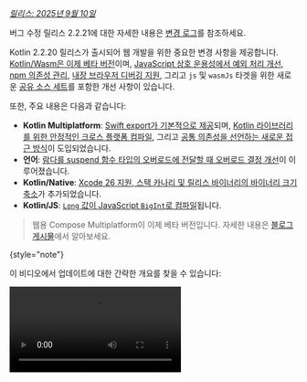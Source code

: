 [//]: # (title: Kotlin 2.2.20의 새로운 기능)

_[릴리스: 2025년 9월 10일](releases.md#release-details)_

<tldr><p>버그 수정 릴리스 2.2.21에 대한 자세한 내용은 <a href="https://github.com/JetBrains/kotlin/releases/tag/v2.2.21">변경 로그</a>를 참조하세요.</p></tldr>

Kotlin 2.2.20 릴리스가 출시되어 웹 개발을 위한 중요한 변경 사항을 제공합니다. [Kotlin/Wasm은 이제 베타 버전](#kotlin-wasm)이며, [JavaScript 상호 운용성에서 예외 처리 개선](#improved-exception-handling-in-kotlin-wasm-and-javascript-interop), [npm 의존성 관리](#separated-npm-dependencies), [내장 브라우저 디버깅 지원](#support-for-debugging-in-browsers-without-configuration), 그리고 `js` 및 `wasmJs` 타겟을 위한 새로운 [공유 소스 세트](#shared-source-set-for-js-and-wasmjs-targets)를 포함한 개선 사항이 있습니다.

또한, 주요 내용은 다음과 같습니다:

*   **Kotlin Multiplatform**: [Swift export가 기본적으로 제공](#swift-export-available-by-default)되며, [Kotlin 라이브러리를 위한 안정적인 크로스 플랫폼 컴파일](#stable-cross-platform-compilation-for-kotlin-libraries), 그리고 [공통 의존성을 선언하는 새로운 접근 방식](#new-approach-for-declaring-common-dependencies)이 도입되었습니다.
*   **언어**: [람다를 suspend 함수 타입의 오버로드에 전달할 때 오버로드 결정 개선](#improved-overload-resolution-for-lambdas-with-suspend-function-types)이 이루어졌습니다.
*   **Kotlin/Native**: [Xcode 26 지원, 스택 카나리 및 릴리스 바이너리의 바이너리 크기 축소](#kotlin-native)가 추가되었습니다.
*   **Kotlin/JS**: [`Long` 값이 JavaScript `BigInt`로 컴파일](#usage-of-the-bigint-type-to-represent-kotlin-s-long-type)됩니다.

> 웹용 Compose Multiplatform이 이제 베타 버전입니다. 자세한 내용은 [블로그 게시물](https://blog.jetbrains.com/kotlin/2025/09/compose-multiplatform-1-9-0-compose-for-web-beta/)에서 알아보세요.
>
{style="note"}

이 비디오에서 업데이트에 대한 간략한 개요를 찾을 수 있습니다:

<video src="https://www.youtube.com/v/QWpp5-LlTqA" title="What's new in Kotlin 2.2.21"/>

## IDE 지원

Kotlin 2.2.20을 지원하는 Kotlin 플러그인은 최신 버전의 IntelliJ IDEA 및 Android Studio에 번들로 포함되어 있습니다. 업데이트하려면 빌드 스크립트에서 Kotlin 버전을 2.2.20으로 변경하기만 하면 됩니다.

자세한 내용은 [새 릴리스로 업데이트](releases.md#update-to-a-new-kotlin-version)를 참조하세요.

## 언어

Kotlin 2.2.20에서는 Kotlin 2.3.0에 예정된 다음 언어 기능을 시험해 볼 수 있습니다. [`suspend` 함수 타입을 사용하는 오버로드에 람다를 전달할 때 오버로드 결정 개선](#improved-overload-resolution-for-lambdas-with-suspend-function-types)과 [명시적 반환 타입이 있는 표현식 본문에서 `return` 문 지원](#support-for-return-statements-in-expression-bodies-with-explicit-return-types)이 포함됩니다. 또한 이번 릴리스에는 [`when` 표현식에 대한 완전성 검사 개선](#data-flow-based-exhaustiveness-checks-for-when-expressions), [재실체화된(reified) `Throwable` 캐치](#support-for-reified-types-in-catch-clauses), 그리고 [Kotlin 계약(contracts) 개선](#improved-kotlin-contracts)도 포함되어 있습니다.

### `suspend` 함수 타입을 사용하는 람다에 대한 오버로드 결정 개선

이전에는 일반 함수 타입과 `suspend` 함수 타입 모두를 사용하여 함수를 오버로드하면 람다를 전달할 때 모호성(ambiguity) 오류가 발생했습니다. 명시적 타입 캐스트를 사용하여 이 오류를 해결할 수 있었지만, 컴파일러는 `No cast needed` 경고를 잘못 보고했습니다:

```kotlin
// Defines two overloads
fun transform(block: () -> Int) {}
fun transform(block: suspend () -> Int) {}

fun test() {
    // Fails with overload resolution ambiguity
    transform({ 42 })

    // Uses an explicit cast, but the compiler incorrectly reports 
    // a "No cast needed" warning
    transform({ 42 } as () -> Int)
}
```

이 변경으로, 일반 함수 타입과 `suspend` 함수 타입 오버로드 모두를 정의할 때, 캐스트 없는 람다는 일반 오버로드로 결정됩니다. `suspend` 키워드를 사용하여 suspend 오버로드로 명시적으로 결정하세요:

```kotlin
// Resolves to transform(() -> Int)
transform({ 42 })

// Resolves to transform(suspend () -> Int)
transform(suspend { 42 })
```

이 동작은 Kotlin 2.3.0에서 기본적으로 활성화됩니다. 지금 테스트하려면 다음 컴파일러 옵션을 사용하여 언어 버전을 `2.3`으로 설정하세요:

```kotlin
-language-version 2.3
```

또는 `build.gradle(.kts)` 파일에서 구성하세요:

```kotlin
kotlin {
    compilerOptions {
        languageVersion.set(org.jetbrains.kotlin.gradle.dsl.KotlinVersion.KOTLIN_2_3)
    }
}
```

이슈 트래커인 [YouTrack](https://youtrack.jetbrains.com/issue/KT-23610)에 피드백을 주시면 감사하겠습니다.

### 명시적 반환 타입이 있는 표현식 본문에서 `return` 문 지원

이전에는 표현식 본문에서 `return`을 사용하면 함수의 반환 타입이 `Nothing`으로 추론될 수 있었기 때문에 컴파일러 오류가 발생했습니다.

```kotlin
fun example() = return 42
// Error: Returns are prohibited for functions with an expression body
```

이 변경으로, 반환 타입이 명시적으로 작성된 경우 표현식 본문에서 `return`을 사용할 수 있게 되었습니다:

```kotlin
// Specifies the return type explicitly
fun getDisplayNameOrDefault(userId: String?): String = getDisplayName(userId ?: return "default")

// Fails because it doesn't specify the return type explicitly
fun getDisplayNameOrDefault(userId: String?) = getDisplayName(userId ?: return "default")
```

마찬가지로, 표현식 본문이 있는 함수에서 람다 및 중첩 표현식 내의 `return` 문은 의도치 않게 컴파일되곤 했습니다. Kotlin은 이제 반환 타입이 명시적으로 지정된 경우 이러한 사례를 지원합니다. 명시적 반환 타입이 없는 사례는 Kotlin 2.3.0에서 사용 중단됩니다:

```kotlin
// Return type isn't explicitly specified, and the return statement is inside a lambda
// which will be deprecated
fun returnInsideLambda() = run { return 42 }

// Return type isn't explicitly specified, and the return statement is inside the initializer
// of a local variable, which will be deprecated
fun returnInsideIf() = when {
    else -> {
        val result = if (someCondition()) return "" else "value"
        result
    }
}
```

이 동작은 Kotlin 2.3.0에서 기본적으로 활성화됩니다. 지금 테스트하려면 다음 컴파일러 옵션을 사용하여 언어 버전을 `2.3`으로 설정하세요:

```kotlin
-language-version 2.3
```

또는 `build.gradle(.kts)` 파일에서 구성하세요:

```kotlin
kotlin {
    compilerOptions {
        languageVersion.set(org.jetbrains.kotlin.gradle.dsl.KotlinVersion.KOTLIN_2_3)
    }
}
```

이슈 트래커인 [YouTrack](https://youtrack.jetbrains.com/issue/KT-76926)에 피드백을 주시면 감사하겠습니다.

### `when` 표현식을 위한 데이터 흐름 기반 완전성 검사
<primary-label ref="experimental-opt-in"/>

> IntelliJ IDEA의 [2025.3 EAP 빌드](https://www.jetbrains.com/idea/nextversion/)에서만 현재 이 기능에 대한 코드 분석, 코드 완성 및 하이라이팅 지원이 제공됩니다.
>
{style = "note"}

Kotlin 2.2.20은 `when` 표현식을 위한 **데이터 흐름 기반** 완전성 검사를 도입합니다.
이전에는 컴파일러의 검사가 `when` 표현식 자체에 국한되어,
종종 중복된 `else` 브랜치를 추가해야 했습니다.
이번 업데이트를 통해 컴파일러는 이제 이전 조건 검사와 조기 반환을 추적하여,
중복된 `else` 브랜치를 제거할 수 있게 되었습니다.

예를 들어, 컴파일러는 이제 `if` 조건이 충족될 때 함수가 반환된다는 것을 인식하므로,
`when` 표현식은 나머지 경우만 처리하면 됩니다:

```kotlin
enum class UserRole { ADMIN, MEMBER, GUEST }

fun getPermissionLevel(role: UserRole): Int {
    // Covers the Admin case outside of the when expression
    if (role == UserRole.ADMIN) return 99

    return when (role) {
        UserRole.MEMBER -> 10
        UserRole.GUEST -> 1
        // You no longer have to include this else branch 
        // else -> throw IllegalStateException()
    }
}
```

이 기능은 [실험적](components-stability.md#stability-levels-explained)입니다.
이를 활성화하려면 `build.gradle(.kts)` 파일에 다음 컴파일러 옵션을 추가하세요:

```kotlin
kotlin {
    compilerOptions {
        freeCompilerArgs.add("-Xdata-flow-based-exhaustiveness")
    }
}
```

### `catch` 절에서 재실체화된(reified) 타입 지원
<primary-label ref="experimental-opt-in"/>

> IntelliJ IDEA의 [2025.3 EAP 빌드](https://www.jetbrains.com/idea/nextversion/)에서만 현재 이 기능에 대한 코드 분석, 코드 완성 및 하이라이팅 지원이 제공됩니다.
>
{style = "note"}

Kotlin 2.2.20에서는 컴파일러가 `inline` 함수의 `catch` 절에서 [재실체화된 제네릭 타입 매개변수](inline-functions.md#reified-type-parameters)를 사용하는 것을 허용합니다.

다음은 예시입니다:

```kotlin
inline fun <reified ExceptionType : Throwable> handleException(block: () -> Unit) {
    try {
        block()
        // This is now allowed after the change
    } catch (e: ExceptionType) {
        println("Caught specific exception: ${e::class.simpleName}")
    }
}

fun main() {
    // Tries to perform an action that might throw an IOException
    handleException<java.io.IOException> {
        throw java.io.IOException("File not found")
    }
    // Caught specific exception: IOException
}
```

이전에는 `inline` 함수에서 재실체화된 `Throwable` 타입을 캐치하려고 시도하면 오류가 발생했습니다.

이 동작은 Kotlin 2.4.0에서 기본적으로 활성화됩니다.
지금 사용하려면 `build.gradle(.kts)` 파일에 다음 컴파일러 옵션을 추가하세요:

```kotlin
kotlin {
    compilerOptions {
        freeCompilerArgs.add("-Xallow-reified-type-in-catch")
    }
}
```

Kotlin 팀은 외부 기여자 [Iven Krall](https://github.com/kralliv)의 기여에 감사드립니다.

### Kotlin 계약(contracts) 개선
<primary-label ref="experimental-opt-in"/>

> IntelliJ IDEA의 [2025.3 EAP 빌드](https://www.jetbrains.com/idea/nextversion/)에서만 현재 이 기능에 대한 코드 분석, 코드 완성 및 하이라이팅 지원이 제공됩니다.
>
{style = "note"}

Kotlin 2.2.20은 [Kotlin 계약(contracts)](https://kotlinlang.org/api/core/kotlin-stdlib/kotlin.contracts/contract.html)에 몇 가지 개선 사항을 도입합니다:

*   [계약 타입 어설션에서 제네릭 지원](#support-for-generics-in-contract-type-assertions).
*   [프로퍼티 접근자 및 특정 연산자 함수 내부에서 계약 지원](#support-for-contracts-inside-property-accessors-and-specific-operator-functions).
*   조건이 충족될 때 null이 아닌 반환 값을 보장하는 방법으로 [계약에서 `returnsNotNull()` 함수 지원](#support-for-the-returnsnotnull-function-in-contracts).
*   [새로운 `holdsIn` 키워드](#new-holdsin-keyword), 람다 내부로 전달될 때 조건이 참이라고 가정할 수 있습니다.

이러한 개선 사항은 [실험적](components-stability.md#stability-levels-explained)입니다. 이를 활성화하려면 여전히 계약을 선언할 때 `@OptIn(ExperimentalContracts::class)` 주석을 사용해야 합니다. `holdsIn` 키워드와 `returnsNotNull()` 함수에도 `@OptIn(ExperimentalExtendedContracts::class)` 주석이 필요합니다.

이러한 개선 사항을 사용하려면 아래 각 섹션에 설명된 컴파일러 옵션도 추가해야 합니다.

[이슈 트래커](https://kotl.in/issue)에 피드백을 주시면 감사하겠습니다.

#### 계약 타입 어설션에서 제네릭 지원

이제 제네릭 타입에 대한 타입 어설션을 수행하는 계약을 작성할 수 있습니다:

```kotlin
import kotlin.contracts.*

sealed class Failure {
    class HttpError(val code: Int) : Failure()
    // Insert other failure types here
}

sealed class Result<out T, out F : Failure> {
    class Success<T>(val data: T) : Result<T, Nothing>()
    class Failed<F : Failure>(val failure: F) : Result<Nothing, F>()
}

@OptIn(ExperimentalContracts::class)
// Uses a contract to assert a generic type
fun <T, F : Failure> Result<T, F>.isHttpError(): Boolean {
    contract {
        returns(true) implies (this@isHttpError is Result.Failed<Failure.HttpError>)
    }
    return this is Result.Failed && this.failure is Failure.HttpError
}
```

이 예에서, 계약은 `Result` 객체에 대한 타입 어설션을 수행하여 컴파일러가 이를 어설션된 제네릭 타입으로 안전하게 [스마트 캐스트](typecasts.md#smart-casts)할 수 있도록 합니다.

이 기능은 [실험적](components-stability.md#stability-levels-explained)입니다. 옵트인하려면 `build.gradle(.kts)` 파일에 다음 컴파일러
옵션을 추가하세요:

```kotlin
kotlin {
    compilerOptions {
        freeCompilerArgs.add("-Xallow-contracts-on-more-functions")
    }
}
```

#### 프로퍼티 접근자 및 특정 연산자 함수 내부에서 계약 지원

이제 프로퍼티 접근자 및 특정 연산자 함수 내부에서 계약을 정의할 수 있습니다.
이를 통해 더 많은 종류의 선언에서 계약을 사용할 수 있어 유연성이 향상됩니다.

예를 들어, getter 내에서 계약을 사용하여 리시버 객체에 대한 스마트 캐스팅을 활성화할 수 있습니다:

```kotlin
import kotlin.contracts.*

val Any.isHelloString: Boolean
    get() {
        @OptIn(ExperimentalContracts::class)
        // Enables smart casting the receiver to String when the getter returns true
        contract { returns(true) implies (this@isHelloString is String) }
        return "hello" == this
    }

fun printIfHelloString(x: Any) {
    if (x.isHelloString) {
        // Prints the length after the smart cast of the receiver to String
        println(x.length)
        // 5
    }
}
```

또한, 다음 연산자 함수에서 계약을 사용할 수 있습니다:

*   `invoke`
*   `contains`
*   `rangeTo`, `rangeUntil`
*   `componentN`
*   `iterator`
*   `unaryPlus`, `unaryMinus`, `not`
*   `inc`, `dec`

다음은 연산자 함수에서 계약을 사용하여 람다 내부에서 변수의 초기화를 보장하는 예시입니다:

```kotlin
import kotlin.contracts.*

class Runner {
    @OptIn(ExperimentalContracts::class)
    // Enables initialization of variables assigned inside the lambda
    operator fun invoke(block: () -> Unit) {
        contract {
            callsInPlace(block, InvocationKind.EXACTLY_ONCE)
        }
        block()
    }
}

fun testOperator(runner: Runner) {
    val number: Int
    runner {
        number = 1
    }
    // Prints the value after definite initialization guaranteed by the contract
    println(number)
    // 1
}
```

이 기능은 [실험적](components-stability.md#stability-levels-explained)입니다. 옵트인하려면 `build.gradle(.kts)` 파일에 다음 컴파일러
옵션을 추가하세요:

```kotlin
kotlin {
    compilerOptions {
        freeCompilerArgs.add("-Xallow-contracts-on-more-functions")
    }
}
```

#### 계약에서 `returnsNotNull()` 함수 지원

Kotlin 2.2.20은 계약을 위한 [`returnsNotNull()`](https://kotlinlang.org/api/core/kotlin-stdlib/kotlin.contracts/-contract-builder/returns-not-null.html) 함수를 도입합니다.
이 함수를 사용하여 특정 조건이 충족될 때 함수가 null이 아닌 값을 반환하도록 보장할 수 있습니다.
이는 별도의 nullable 및 non-nullable 함수 오버로드를 단일하고 간결한 함수로 대체하여 코드를 단순화합니다:

```kotlin
import kotlin.contracts.*

@OptIn(ExperimentalContracts::class, ExperimentalExtendedContracts::class)
fun decode(encoded: String?): String? {
    contract {
        // Guarantees a non-null return value when the input is non-null
        (encoded != null) implies (returnsNotNull())
    }
    if (encoded == null) return null
    return java.net.URLDecoder.decode(encoded, "UTF-8")
}

fun useDecodedValue(s: String?) {
    // Uses a safe call since the return value may be null
    decode(s)?.length
    if (s != null) {
        // Treats the return value as non-null after the smart cast
        decode(s).length
    }
}
```

이 예에서 `decode()` 함수 내의 계약은 입력이 null이 아닐 때 컴파일러가 반환 값을 스마트 캐스트하도록 허용하여,
추가적인 null 검사나 여러 오버로드의 필요성을 제거합니다.

이 기능은 [실험적](components-stability.md#stability-levels-explained)입니다. 옵트인하려면 `build.gradle(.kts)` 파일에 다음 컴파일러
옵션을 추가하세요:

```kotlin
kotlin {
    compilerOptions {
        freeCompilerArgs.add("-Xallow-condition-implies-returns-contracts")
    }
}
```

#### 새로운 `holdsIn` 키워드

Kotlin 2.2.20은 계약을 위한 새로운 [`holdsIn`](https://kotlinlang.org/api/core/kotlin-stdlib/kotlin.contracts/-contract-builder/holds-in.html) 키워드를 도입합니다.
이를 사용하여 특정 람다 내부에서 부울 조건이 `true`라고 가정할 수 있도록 보장합니다. 이를 통해 계약을 사용하여 조건부 스마트 캐스트가 있는 DSL을 구축할 수 있습니다.

다음은 예시입니다:

```kotlin
import kotlin.contracts.*

@OptIn(ExperimentalContracts::class, ExperimentalExtendedContracts::class)
fun <T> T.alsoIf(condition: Boolean, block: (T) -> Unit): T {
    contract {
        // Declares that the lambda runs at most once
        callsInPlace(block, InvocationKind.AT_MOST_ONCE)
        // Declares that the condition is assumed to be true inside the lambda
        condition holdsIn block
    }
    if (condition) block(this)
    return this
}

fun useApplyIf(input: Any) {
    val result = listOf(1, 2, 3)
        .first()
        .alsoIf(input is Int) {
            // The input parameter is smart cast to Int inside the lambda
            // Prints the sum of input and first list element
            println(input + it)
            // 2
        }
        .toString()
}
```

이 기능은 [실험적](components-stability.md#stability-levels-explained)입니다. 옵트인하려면 `build.gradle(.kts)` 파일에 다음 컴파일러
옵션을 추가하세요:

```kotlin
kotlin {
    compilerOptions {
        freeCompilerArgs.add("-Xallow-holdsin-contract")
    }
}
```

## Kotlin/JVM: `when` 표현식에서 `invokedynamic` 지원
<primary-label ref="experimental-opt-in"/>

Kotlin 2.2.20에서는 이제 `invokedynamic`를 사용하여 `when` 표현식을 컴파일할 수 있습니다. 이전에는 여러 타입 검사가 있는 `when` 표현식이 바이트코드에서 긴 `instanceof` 검사 체인으로 컴파일되었습니다.

이제 `when` 표현식에서 `invokedynamic`를 사용하여 Java `switch` 문에서 생성되는 바이트코드와 유사하게 더 작은 바이트코드를 생성할 수 있습니다. 다음 조건이 충족될 때:

*   `else`를 제외한 모든 조건은 `is` 또는 `null` 검사입니다.
*   표현식에 [가드 조건(`if`)](control-flow.md#guard-conditions-in-when-expressions)이 포함되어 있지 않습니다.
*   조건에 직접 타입 검사가 불가능한 타입(예: 변경 가능한 Kotlin 컬렉션(`MutableList`) 또는 함수 타입(`kotlin.Function1`, `kotlin.Function2` 등))이 포함되어 있지 않습니다.
*   `else` 외에 최소 두 개의 조건이 있습니다.
*   모든 브랜치가 `when` 표현식의 동일한 주체를 검사합니다.

예를 들어:

```kotlin
open class Example

class A : Example()
class B : Example()
class C : Example()

fun test(e: Example) = when (e) {
    // Uses invokedynamic with SwitchBootstraps.typeSwitch
    is A -> 1
    is B -> 2
    is C -> 3
    else -> 0
}
```

새 기능이 활성화되면 이 예시의 `when` 표현식은 여러 `instanceof` 검사 대신 단일 `invokedynamic` 타입 스위치로 컴파일됩니다.

이 기능을 활성화하려면 JVM 타겟 21 이상으로 Kotlin 코드를 컴파일하고 다음 컴파일러 옵션을 추가하세요:

```bash
-Xwhen-expressions=indy
```

또는 `build.gradle(.kts)` 파일의 `compilerOptions {}` 블록에 추가하세요:

```kotlin
kotlin {
    compilerOptions {
        freeCompilerArgs.add("-Xwhen-expressions=indy")
    }
}
```

이 기능은 [실험적](components-stability.md#stability-levels-explained)입니다. 이슈 트래커인 [YouTrack](https://youtrack.jetbrains.com/issue/KT-65688)에 피드백을 주시면 감사하겠습니다.

## Kotlin Multiplatform

Kotlin 2.2.20은 Kotlin Multiplatform에 중요한 변화를 도입합니다: Swift export가 기본적으로 제공되며,
새로운 공유 소스 세트가 있고, 공통 의존성을 관리하는 새로운 접근 방식을 시도할 수 있습니다.

### Swift export가 기본적으로 제공
<primary-label ref="experimental-general"/>

Kotlin 2.2.20은 Swift export에 대한 실험적 지원을 도입합니다. 이를 통해 Kotlin 소스를 직접 내보내고
Swift에서 Kotlin 코드를 관용적으로 호출할 수 있어 Objective-C 헤더의 필요성이 사라집니다.

이는 Apple 타겟을 위한 멀티플랫폼 개발을 크게 개선해야 합니다. 예를 들어, 최상위 함수가 있는 Kotlin 모듈이 있는 경우, Swift export는 혼란스러운 Objective-C 밑줄과 망글링된 이름을 제거하여 깔끔한 모듈별 임포트를 가능하게 합니다.

주요 기능은 다음과 같습니다:

*   **다중 모듈 지원**. 각 Kotlin 모듈은 별도의 Swift 모듈로 내보내져 함수 호출을 단순화합니다.
*   **패키지 지원**. Kotlin 패키지는 내보내기 동안 명시적으로 보존되어 생성된 Swift 코드에서 이름 충돌을 방지합니다.
*   **타입 별칭**. Kotlin 타입 별칭은 내보내지고 Swift에서 보존되어 가독성을 향상시킵니다.
*   **기본 타입에 대한 향상된 널 허용성**. `Int?`와 같은 타입을 `KotlinInt`와 같은 래퍼 클래스에 박싱하여 널 허용성을 보존해야 했던 Objective-C 상호 운용성과 달리, Swift export는 널 허용성 정보를 직접 변환합니다.
*   **오버로드**. Swift에서 Kotlin의 오버로드된 함수를 모호성 없이 호출할 수 있습니다.
*   **평탄화된 패키지 구조**. Kotlin 패키지를 Swift 열거형으로 변환하여 생성된 Swift 코드에서 패키지 접두사를 제거할 수 있습니다.
*   **모듈 이름 사용자 정의**. Kotlin 프로젝트의 Gradle 구성에서 결과 Swift 모듈 이름을 사용자 정의할 수 있습니다.

#### Swift export를 활성화하는 방법

이 기능은 현재 [실험적](components-stability.md#stability-levels-explained)이며 [직접 통합](https://www.jetbrains.com/help/kotlin-multiplatform-dev/multiplatform-direct-integration.html)을 사용하는 프로젝트에서만 작동합니다.
이는 iOS 프레임워크를 Xcode 프로젝트에 연결하는 표준 구성입니다. 이는 IntelliJ IDEA의 Kotlin Multiplatform 플러그인 또는 [웹 마법사](https://kmp.jetbrains.com/)를 통해 생성된 멀티플랫폼 프로젝트의 표준 구성입니다.

Swift export를 사용해 보려면 Xcode 프로젝트를 다음과 같이 구성하세요:

1.  Xcode에서 프로젝트 설정을 엽니다.
2.  **Build Phases** 탭에서 `embedAndSignAppleFrameworkForXcode` 태스크가 있는 **Run Script** 단계를 찾습니다.
3.  스크립트를 조정하여 run script 단계에서 `embedSwiftExportForXcode` 태스크를 사용하도록 합니다:

   ```bash
   ./gradlew :<Shared module name>:embedSwiftExportForXcode
   ```

   ![Add the Swift export script](xcode-swift-export-run-script-phase.png){width=700}

4.  프로젝트를 빌드합니다. Swift 모듈은 빌드 출력 디렉토리에 생성됩니다.

이 기능은 기본적으로 제공됩니다. 이전 릴리스에서 이미 이 기능을 활성화했다면, 이제 `gradle.properties` 파일에서 `kotlin.experimental.swift-export.enabled`를 제거할 수 있습니다.

> 시간을 절약하려면 Swift export가 이미 설정된 [공개 샘플](https://github.com/Kotlin/swift-export-sample)을 복제하세요.
>
{style="tip"}

Swift export에 대한 자세한 내용은 [문서](native-swift-export.md)를 참조하세요.

#### 피드백 남기기

향후 Kotlin 릴리스에서 Swift export 지원을 확장하고 점진적으로 안정화할 계획입니다.
Kotlin 2.2.20 이후에는 특히 코루틴(coroutines)과 플로우(flows) 주변의 Kotlin과 Swift 간 상호 운용성을 개선하는 데 중점을 둘 것입니다.

Swift export 지원은 Kotlin Multiplatform에 상당한 변화입니다. 여러분의 피드백을 주시면 감사하겠습니다:

*   Kotlin Slack에서 개발팀에 직접 문의하세요 – [초대 받기](https://surveys.jetbrains.com/s3/kotlin-slack-sign-up?_gl=1*ju6cbn*_ga*MTA3MTk5NDkzMC4xNjQ2MDY3MDU4*_ga_9J976DJZ68*MTY1ODMzNzA3OS4xMDAuMS4xNjU4MzQwODEwLjYw) 및 [#swift-export](https://kotlinlang.slack.com/archives/C073GUW6WN9) 채널에 참여하세요.
*   Swift export와 관련하여 발생하는 모든 문제점은 [YouTrack](https://kotl.in/issue)에 보고해 주세요.

### `js` 및 `wasmJs` 타겟을 위한 공유 소스 세트

이전에는 Kotlin Multiplatform이 JavaScript (`js`) 및 WebAssembly (`wasmJs`) 웹 타겟을 위한 공유 소스 세트를 기본적으로 포함하지 않았습니다.
`js`와 `wasmJs` 간에 코드를 공유하려면 수동으로 사용자 지정 소스 세트를 구성하거나 두 곳에 코드를 작성해야 했습니다.
하나는 `js`용, 다른 하나는 `wasmJs`용으로 말입니다. 예를 들어:

```kotlin
// commonMain
expect suspend fun readCopiedText(): String

// jsMain
external interface Navigator { val clipboard: Clipboard }
// Different interop in JS and Wasm
external interface Clipboard { fun readText(): Promise<String> }
external val navigator: Navigator

suspend fun readCopiedText(): String {
    // Different interop in JS and Wasm
    return navigator.clipboard.readText().await()
}

// wasmJsMain
external interface Navigator { val clipboard: Clipboard }
external interface Clipboard { fun readText(): Promise<JsString> }
external val navigator: Navigator

suspend fun readCopiedText(): String {
    return navigator.clipboard.readText().await().toString()
}
```

이번 릴리스부터 Kotlin Gradle 플러그인은 [기본 계층 템플릿](https://www.jetbrains.com/help/kotlin-multiplatform-dev/multiplatform-hierarchy.html#default-hierarchy-template)을 사용할 때 웹을 위한 새로운 공유 소스 세트(`webMain` 및 `webTest`로 구성)를 추가합니다.

이 변경으로 `web` 소스 세트는 `js` 및 `wasmJs` 소스 세트 모두의 부모가 됩니다. 업데이트된 소스 세트
계층 구조는 다음과 같습니다:

![An example of using the default hierarchy template with web](default-hierarchy-example-with-web.svg)

새로운 소스 세트는 `js` 및 `wasmJs` 타겟 모두를 위해 하나의 코드를 작성할 수 있도록 합니다.
공유 코드를 `webMain`에 넣어두면 자동으로 두 타겟 모두에서 작동합니다:

```kotlin
// commonMain
expect suspend fun readCopiedText(): String

// webMain
@OptIn(ExperimentalWasmJsInterop::class)
private suspend fun <R : JsAny?> Promise<R>.await(): R = suspendCancellableCoroutine { continuation ->
    this.then(
        onFulfilled = { continuation.resumeWith(Result.success(it)); null },
        onRejected = { continuation.resumeWithException(it.asJsException()); null }
    )
}

external interface Navigator { val clipboard: Clipboard }
external interface Clipboard { fun readText(): Promise<JsString> }
external val navigator: Navigator

actual suspend fun readCopiedText(): String {
    return navigator.clipboard.readText().await().toString()
}
```

이 업데이트는 `js` 및 `wasmJs` 타겟 간의 코드 공유를 단순화합니다. 특히 다음 두 가지 경우에 유용합니다:

*   라이브러리 작성자이고, 코드 중복 없이 `js` 및 `wasmJs` 타겟을 모두 지원하려는 경우.
*   웹을 타겟으로 하는 Compose Multiplatform 애플리케이션을 개발하고 있으며, 더 넓은 브라우저 호환성을 위해 `js` 및 `wasmJs` 타겟 모두에 대해 크로스 컴파일을 활성화하는 경우. 이 폴백(fallback) 모드를 통해 웹 사이트를 만들 때 최신 브라우저는 `wasmJs`를 사용하고 이전 브라우저는 `js`를 사용하므로 모든 브라우저에서 즉시 작동합니다.

이 기능을 사용하려면 `build.gradle(.kts)` 파일의 `kotlin {}` 블록에서 [기본 계층 템플릿](https://www.jetbrains.com/help/kotlin-multiplatform-dev/multiplatform-hierarchy.html#default-hierarchy-template)을 사용하세요:

```kotlin
kotlin {
    js()
    wasmJs()

    // Enables the default source set hierarchy, including webMain and webTest
    applyDefaultHierarchyTemplate()
}
```

기본 계층 구조를 사용하기 전에, 사용자 정의 공유 소스 세트가 있거나 `js("web")` 타겟 이름을 변경한 프로젝트가 있는 경우 발생할 수 있는 잠재적 충돌을 신중하게 고려하세요. 이러한 충돌을 해결하려면 충돌하는 소스 세트 또는 타겟 이름을 변경하거나 기본 계층 구조를 사용하지 마세요.

### Kotlin 라이브러리를 위한 안정적인 크로스 플랫폼 컴파일

Kotlin 2.2.20은 중요한 [로드맵 항목](https://youtrack.jetbrains.com/issue/KT-71290)을 완료하여
Kotlin 라이브러리를 위한 크로스 플랫폼 컴파일을 안정화합니다.

이제 어떤 호스트를 사용해서든 Kotlin 라이브러리 게시를 위한 `.klib` 아티팩트를 생성할 수 있습니다. 이는 특히 이전에 Mac 머신이 필요했던 Apple 타겟의 게시 프로세스를 크게 간소화합니다.

이 기능은 기본적으로 제공됩니다. `kotlin.native.enableKlibsCrossCompilation=true`로 크로스 컴파일을 이미 활성화했다면,
이제 `gradle.properties` 파일에서 제거할 수 있습니다.

안타깝게도, 몇 가지 제한 사항이 여전히 존재합니다. 다음 경우에는 여전히 Mac 머신을 사용해야 합니다:

*   라이브러리 또는 종속 모듈에 [cinterop 종속성](native-c-interop.md)이 있는 경우.
*   프로젝트에 [CocoaPods 통합](https://www.jetbrains.com/help/kotlin-multiplatform-dev/multiplatform-cocoapods-overview.html)이 설정되어 있는 경우.
*   Apple 타겟을 위한 [최종 바이너리](https://www.jetbrains.com/help/kotlin-multiplatform-dev/multiplatform-build-native-binaries.html)를 빌드하거나 테스트해야 하는 경우.

멀티플랫폼 라이브러리 게시와 관련한 자세한 내용은 [문서](https://www.jetbrains.com/help/kotlin-multiplatform-dev/multiplatform-publish-lib-setup.html)를 참조하세요.

### 공통 의존성을 선언하는 새로운 접근 방식
<primary-label ref="experimental-opt-in"/>

Gradle을 사용하여 멀티플랫폼 프로젝트 설정을 단순화하기 위해, Kotlin 2.2.20은 이제 Gradle 8.8 이상을 사용할 때 최상위 `dependencies {}` 블록을 사용하여 `kotlin {}` 블록에서 공통 의존성을 선언할 수 있도록 합니다.
이러한 의존성은 `commonMain` 소스 세트에서 선언된 것처럼 작동합니다. 이 기능은 Kotlin/JVM 및 Android 전용 프로젝트에 사용하는 `dependencies` 블록과 유사하게 작동하며, 이제 Kotlin Multiplatform에서 [실험적](components-stability.md#stability-levels-explained)입니다.

프로젝트 수준에서 공통 의존성을 선언하면 소스 세트 전반의 반복적인 구성을 줄이고 빌드 설정을 간소화하는 데 도움이 됩니다. 필요에 따라 각 소스 세트에 플랫폼별 의존성을 계속 추가할 수 있습니다.

이 기능을 사용하려면 최상위 `dependencies {}` 블록 앞에 `@OptIn(ExperimentalKotlinGradlePluginApi::class)` 주석을 추가하여 옵트인해야 합니다. 예를 들어:

```kotlin
kotlin {
    @OptIn(ExperimentalKotlinGradlePluginApi::class)
    dependencies {
        implementation("org.jetbrains.kotlinx:kotlinx-coroutines-core:%coroutinesVersion%")
    }
}
```

이 기능에 대한 여러분의 피드백을 [YouTrack](https://youtrack.jetbrains.com/issue/KT-76446)에 주시면 감사하겠습니다.

### 의존성의 타겟 지원에 대한 새로운 진단 기능

Kotlin 2.2.20 이전에는 빌드 스크립트의 의존성이 소스 세트에서 요구하는 모든 타겟을 지원하지 않으면,
Gradle에서 생성되는 오류 메시지로 인해 문제를 파악하기 어려웠습니다.

Kotlin 2.2.20은 각 의존성이 어떤 타겟을 지원하고 어떤 타겟을 지원하지 않는지 명확하게 보여주는 새로운 진단 기능을 도입합니다.

이 진단 기능은 기본적으로 활성화되어 있습니다. 어떤 이유로든 이 기능을 비활성화해야 하는 경우, [YouTrack 이슈](https://kotl.in/kmp-dependencies-diagnostic-issue)에 의견을 남겨 알려주세요.
`gradle.properties` 파일에서 다음 Gradle 속성을 사용하여 진단 기능을 비활성화할 수 있습니다:

| 속성                                                     | 설명                                                           |
|:---------------------------------------------------------|:---------------------------------------------------------------|
| `kotlin.kmp.eagerUnresolvedDependenciesDiagnostic=false` | 메타데이터 컴파일 및 임포트에 대해서만 진단 실행                 |
| `kotlin.kmp.unresolvedDependenciesDiagnostic=false`      | 진단을 완전히 비활성화                                           |

## Kotlin/Native

이번 릴리스에서는 Xcode 26 지원, Objective-C/Swift와의 상호 운용성 개선, 디버깅 및 새로운 바이너리 옵션을 제공합니다.

### Xcode 26 지원

Kotlin 2.2.2**1**부터 Kotlin/Native 컴파일러는 Xcode 26(최신 안정 버전의 Xcode)을 지원합니다.
이제 Xcode를 업데이트하고 최신 API에 액세스하여 Apple 운영 체제용 Kotlin 프로젝트 작업을 계속할 수 있습니다.

### 바이너리에서 스택 카나리(stack canaries) 지원

Kotlin 2.2.20부터 Kotlin은 결과 Kotlin/Native 바이너리에서 스택 카나리(stack canaries) 지원을 추가합니다. 스택 보호의 일환으로, 이 보안 기능은 스택 스매싱(stack smashing)을 방지하여 일부 일반적인 애플리케이션 취약점을 완화합니다.
이미 Swift 및 Objective-C에서 사용할 수 있었던 이 기능은 이제 Kotlin에서도 지원됩니다.

Kotlin/Native에서 스택 보호 구현은 [Clang](https://clang.llvm.org/docs/ClangCommandLineReference.html#cmdoption-clang-fstack-protector)의 스택 보호기(stack protector) 동작을 따릅니다.

스택 카나리를 활성화하려면 `gradle.properties` 파일에 다음 [바이너리 옵션](native-binary-options.md)을 추가하세요:

```none
kotlin.native.binary.stackProtector=yes
```

이 속성은 스택 스매싱에 취약한 모든 Kotlin 함수에 대해 이 기능을 활성화합니다. 대체 모드는 다음과 같습니다:

*   `kotlin.native.binary.stackProtector=strong`: 스택 스매싱에 취약한 함수에 대해 더 강력한 휴리스틱(heuristic)을 사용합니다.
*   `kotlin.native.binary.stackProtector=all`: 모든 함수에 대해 스택 보호기를 활성화합니다.

일부 경우 스택 보호 기능이 성능 비용을 수반할 수 있다는 점에 유의하세요.

### 릴리스 바이너리의 바이너리 크기 축소
<primary-label ref="experimental-opt-in"/>

Kotlin 2.2.20은 릴리스 바이너리의 크기를 줄이는 데 도움이 되는 `smallBinary` 옵션을 도입합니다.
새로운 옵션은 LLVM 컴파일 단계에서 컴파일러의 기본 최적화 인수로 효과적으로 `-Oz`를 설정합니다.

`smallBinary` 옵션을 활성화하면 릴리스 바이너리를 더 작게 만들고 빌드 시간을 개선할 수 있습니다. 그러나 일부 경우 런타임 성능에 영향을 미칠 수 있습니다.

새 기능은 현재 [실험적](components-stability.md#stability-levels-explained)입니다. 프로젝트에서 사용해 보려면
`gradle.properties` 파일에 다음 [바이너리 옵션](native-binary-options.md)을 추가하세요:

```none
kotlin.native.binary.smallBinary=true
```

Kotlin 팀은 이 기능 구현에 도움을 준 [Troels Lund](https://github.com/troelsbjerre)에게 감사드립니다.

### 디버거 객체 요약 개선

Kotlin/Native는 이제 LLDB 및 GDB와 같은 디버거 도구를 위해 더 명확한 객체 요약을 생성합니다. 이는 생성된 디버그 정보의 가독성을 향상시키고 디버깅 경험을 간소화합니다.

예를 들어 다음 객체를 고려해 보세요:

```kotlin
class Point(val x: Int, val y: Int)
val point = Point(1, 2)
```

이전에는 검사 시 객체의 메모리 주소에 대한 포인터를 포함하여 제한된 정보만 표시되었습니다:

```none
(lldb) v point
(ObjHeader *) point = [x: ..., y: ...]
(lldb) v point->x
(int32_t *) x = 0x0000000100274048
```

Kotlin 2.2.20부터는 디버거가 실제 값을 포함하여 더 풍부한 세부 정보를 표시합니다:

```none
(lldb) v point
(ObjHeader *) point = Point(x=1, y=2)
(lldb) v point->x
(int32_t) point->x = 1
```

Kotlin 팀은 이 기능 구현에 도움을 준 [Nikita Nazarov](https://github.com/nikita-nazarov)에게 감사드립니다.

Kotlin/Native 디버깅에 대한 자세한 내용은 [문서](native-debugging.md)를 참조하세요.

### Objective-C 헤더의 블록 타입에 명시적 이름 지정

Kotlin 2.2.20은 Kotlin/Native 프로젝트에서 내보낸 Objective-C 헤더의 Kotlin 함수 타입에 명시적 매개변수 이름을 추가하는 옵션을 도입합니다. 매개변수 이름은 Xcode에서 자동 완성 제안을 개선하고 Clang 경고를 방지하는 데 도움이 됩니다.

이전에는 생성된 Objective-C 헤더에서 블록 타입의 매개변수 이름이 생략되었습니다. 이러한 경우 Xcode의 자동 완성 기능은 Objective-C 블록에서 매개변수 이름 없이 해당 함수를 호출하도록 제안했습니다. 생성된 블록은 Clang 경고를 트리거했습니다.

예를 들어, 다음 Kotlin 코드의 경우:

```kotlin
// Kotlin:
fun greetUser(block: (name: String) -> Unit) = block("John")
```

생성된 Objective-C 헤더에는 매개변수 이름이 없었습니다:

```objc
// Objective-C:
+ (void)greetUserBlock:(void (^)(NSString *))block __attribute__((swift_name("greetUser(block:)")));
```

따라서 Xcode에서 Objective-C의 `greetUserBlock()` 함수를 호출할 때 IDE는 다음과 같이 제안했습니다:

```objc
// Objective-C:
greetUserBlock:^(NSString *) {
    // ...
};
```

제안에서 매개변수 이름 `(NSString *)`이 누락되어 Clang 경고가 발생했습니다.

새로운 옵션을 사용하면 Kotlin은 Kotlin 함수 타입의 매개변수 이름을 Objective-C 블록 타입으로 전달하므로 Xcode는 이를 제안에 사용합니다:

```objc
// Objective-C:
greetUserBlock:^(NSString *name) {
    // ...
};
```

명시적 매개변수 이름을 활성화하려면 `gradle.properties` 파일에 다음 [바이너리 옵션](native-binary-options.md)을 추가하세요:

```none
kotlin.native.binary.objcExportBlockExplicitParameterNames=true
```

Kotlin 팀은 이 기능 구현에 도움을 준 [Yijie Jiang](https://github.com/edisongz)에게 감사드립니다.

### Kotlin/Native 배포판 크기 축소

Kotlin/Native 배포판에는 이전에 컴파일러 코드와 함께 두 개의 JAR 파일이 포함되어 있었습니다:

*   `konan/lib/kotlin-native.jar`
*   `konan/lib/kotlin-native-compiler-embeddable.jar`.

Kotlin 2.2.20부터 `kotlin-native.jar`는 더 이상 게시되지 않습니다.

제거된 JAR 파일은 더 이상 필요 없는 임베더블 컴파일러의 레거시 버전입니다. 이 변경으로 배포판 크기가 크게 줄어듭니다.

결과적으로 다음 옵션은 이제 사용 중단 및 제거되었습니다:

*   `kotlin.native.useEmbeddableCompilerJar=false` Gradle 속성. 대신, 임베더블 컴파일러 JAR 파일은 Kotlin/Native 프로젝트에 항상 사용됩니다.
*   `KotlinCompilerPluginSupportPlugin.getPluginArtifactForNative()` 함수. 대신, [`getPluginArtifact()`](https://kotlinlang.org/api/kotlin-gradle-plugin/kotlin-gradle-plugin-api/org.jetbrains.kotlin.gradle.plugin/-kotlin-compiler-plugin-support-plugin/get-plugin-artifact.html) 함수가 항상 사용됩니다.

자세한 내용은 [YouTrack 이슈](https://kotl.in/KT-51301)를 참조하세요.

### KDoc을 Objective-C 헤더로 기본 내보내기

이제 Kotlin/Native 최종 바이너리 컴파일 시 Objective-C 헤더를 생성할 때 [KDoc](kotlin-doc.md) 주석이 기본적으로 내보내집니다.

이전에는 빌드 파일에 `-Xexport-kdoc` 옵션을 수동으로 추가해야 했습니다. 이제는 컴파일 태스크에 자동으로 전달됩니다.

이 옵션은 KDoc 주석을 klibs에 포함하고 Apple 프레임워크를 생성할 때 klibs에서 주석을 추출합니다. 결과적으로,
클래스 및 메서드에 대한 주석이 Xcode와 같은 자동 완성 시 나타납니다.

`binaries {}` 블록에서 생성된 Apple 프레임워크로 KDoc 주석을 내보내는 것을 비활성화할 수 있습니다.
`build.gradle(.kts)` 파일:

```kotlin
import org.jetbrains.kotlin.gradle.ExperimentalKotlinGradlePluginApi

kotlin {
    iosArm64 {
        binaries {
            framework { 
                baseName = "sdk"
                @OptIn(ExperimentalKotlinGradlePluginApi::class)
                exportKdoc.set(false)
            }
        }
    }
}
```

자세한 내용은 [문서](native-objc-interop.md#provide-documentation-with-kdoc-comments)를 참조하세요.

### `x86_64` Apple 타겟 사용 중단

Apple은 몇 년 전부터 Intel 칩이 장착된 장치 생산을 중단했으며 [최근에](https://www.youtube.com/live/51iONeETSng?t=3288s)
macOS Tahoe 26이 Intel 기반 아키텍처를 지원하는 마지막 OS 버전이 될 것이라고 발표했습니다.

이로 인해 빌드 에이전트에서 이러한 타겟을 제대로 테스트하기가 점점 더 어려워지고 있으며, 특히 macOS 26과 함께 제공되는 지원 Xcode 버전을 업데이트할 향후 Kotlin 릴리스에서는 더욱 그렇습니다.

Kotlin 2.2.20부터 `macosX64` 및 `iosX64` 타겟은 지원 계층 2로 강등됩니다. 즉, 타겟이 컴파일되는지 확인하기 위해 CI에서 정기적으로 테스트되지만, 실행되는지 확인하기 위해 자동으로 테스트되지 않을 수 있습니다.

Kotlin 2.2.20-2.4.0 릴리스 주기 동안 모든 `x86_64` Apple 타겟을 점진적으로 사용 중단하고 궁극적으로 지원을 제거할 계획입니다. 여기에는 다음 타겟이 포함됩니다:

*   `macosX64`
*   `iosX64`
*   `tvosX64`
*   `watchosX64`

지원 계층에 대한 자세한 내용은 [Kotlin/Native 타겟 지원](native-target-support.md)을 참조하세요.

## Kotlin/Wasm

Kotlin/Wasm은 이제 베타 버전으로, 분리된 npm 의존성,
[JavaScript 상호 운용성을 위한 정교한 예외 처리](#improved-exception-handling-in-kotlin-wasm-and-javascript-interop),
[내장 브라우저 디버깅 지원](#support-for-debugging-in-browsers-without-configuration) 등과 같은 개선 사항과 함께 더 큰 안정성을 제공합니다.

### 분리된 npm 의존성

이전에는 Kotlin/Wasm 프로젝트에서 모든 [npm](https://www.npmjs.com/) 의존성이 프로젝트 폴더에 함께 설치되었습니다.
여기에는 Kotlin 툴링 의존성과 여러분 자신의 의존성이 모두 포함되었습니다. 또한 프로젝트의 잠금 파일
(`package-lock.json` 또는 `yarn.lock`)에도 함께 기록되었습니다.

그 결과, Kotlin 툴링 의존성이 업데이트될 때마다 새로운 것을 추가하거나 변경하지 않았더라도 잠금 파일을 업데이트해야 했습니다.

Kotlin 2.2.20부터 Kotlin 툴링 npm 의존성은 프로젝트 외부에서 설치됩니다. 이제
툴링과 사용자(user) 의존성은 별도의 디렉토리를 가집니다:

*   **툴링 의존성 디렉토리:**

    `<kotlin-user-home>/kotlin-npm-tooling/<yarn|npm>/hash/node_modules`

*   **사용자 의존성 디렉토리:**

    `build/wasm/node_modules`

또한 프로젝트 디렉토리 내부의 잠금 파일에는 사용자 정의 의존성만 포함됩니다.

이 개선 사항은 잠금 파일이 사용자 자신의 의존성에만 집중하도록 하고, 더 깔끔한 프로젝트를 유지하며,
파일에 불필요한 변경을 줄이는 데 도움이 됩니다.

이 변경 사항은 `wasm-js` 타겟에 대해 기본적으로 활성화됩니다. `js` 타겟에 대해서는 아직 구현되지 않았습니다.
향후 릴리스에서 구현될 예정이지만, Kotlin 2.2.20에서는 `js` 타겟의 npm 의존성 동작이 이전과 동일하게 유지됩니다.

### Kotlin/Wasm 및 JavaScript 상호 운용성에서 예외 처리 개선

이전에는 Kotlin이 JavaScript(JS)에서 발생하여 Kotlin/Wasm 코드로 넘어오는 예외(오류)를 이해하는 데 어려움이 있었습니다.

어떤 경우에는 예외가 Wasm 코드를 통해 JS로 전달되거나 발생하여 아무런 세부 정보 없이 `WebAssembly.Exception`으로 래핑되는 경우도 있었습니다. 이러한 Kotlin 예외 처리 문제는 디버깅을 어렵게 만들었습니다.

Kotlin 2.2.20부터는 예외에 대한 개발자 경험이 양방향으로 개선됩니다:

*   JS에서 예외가 발생할 때 Kotlin 측에서 더 많은 정보를 볼 수 있습니다.
    이러한 예외가 Kotlin을 통해 다시 JS로 전파될 때 더 이상 WebAssembly로 래핑되지 않습니다.
*   Kotlin에서 예외가 발생할 때 이제 JS 측에서 JS 오류로 잡을 수 있습니다.

새로운 예외 처리는 [`WebAssembly.JSTag`](https://webassembly.github.io/exception-handling/js-api/#dom-webassembly-jstag)
기능을 지원하는 최신 브라우저에서 자동으로 작동합니다:

*   Chrome 115+
*   Firefox 129+
*   Safari 18.4+

이전 브라우저에서는 예외 처리 동작이 변경되지 않습니다.

### 구성 없이 브라우저에서 디버깅 지원

이전에는 브라우저가 디버깅에 필요한 Kotlin/Wasm 프로젝트 소스에 자동으로 액세스할 수 없었습니다.
브라우저에서 Kotlin/Wasm 애플리케이션을 디버깅하려면 `build.gradle(.kts)` 파일에 다음 스니펫을 추가하여 이러한 소스를 제공하도록 빌드를 수동으로 구성해야 했습니다:

```kotlin
devServer = (devServer ?: KotlinWebpackConfig.DevServer()).apply {
    static = (static ?: mutableListOf()).apply {
        add(project.rootDir.path)
    }
}
```

Kotlin 2.2.20부터는 [최신 브라우저](wasm-configuration.md#browser-versions)에서 애플리케이션을 디버깅하는 것이 바로 가능합니다.
Gradle 개발 태스크(`*DevRun`)를 실행하면 Kotlin이 자동으로 소스 파일을 브라우저에 제공하므로, 추가 설정 없이 중단점을 설정하고 변수를 검사하며 Kotlin 코드를 단계별로 실행할 수 있습니다.

이 변경은 수동 구성의 필요성을 제거하여 디버깅을 단순화합니다. 필요한 구성은 이제 Kotlin Gradle 플러그인에 포함됩니다. 이전에 `build.gradle(.kts)` 파일에 이 구성을 추가했다면, 충돌을 피하기 위해 제거해야 합니다.

브라우저 디버깅은 모든 Gradle `*DevRun` 태스크에 대해 기본적으로 활성화되어 있습니다. 이러한 태스크는 애플리케이션뿐만 아니라 해당 소스 파일도 제공하므로, 로컬 개발에만 사용하고 소스가 공개적으로 노출될 수 있는 클라우드 또는 프로덕션 환경에서는 실행하지 마세요.

#### 디버깅 중 반복적인 새로고침 처리

기본적으로 소스를 제공하면 [Kotlin 컴파일 및 번들링이 완료되기 전에 브라우저에서 애플리케이션이 반복적으로 새로고침될 수 있습니다](https://youtrack.jetbrains.com/issue/KT-80582/Multiple-reloads-when-using-webpack-dev-server-after-2.2.20-Beta2#focus=Comments-27-12596427.0-0).
임시 해결책으로, webpack 구성을 조정하여 Kotlin 소스 파일을 무시하고 제공되는 정적 파일에 대한 감시를 비활성화하세요.
프로젝트 루트의 `webpack.config.d` 디렉토리에 다음 내용이 포함된 `.js` 파일을 추가합니다:

```kotlin
config.watchOptions = config.watchOptions || {
    ignored: ["**/*.kt", "**/node_modules"]
}

if (config.devServer) {
    config.devServer.static = config.devServer.static.map(file => {
        if (typeof file === "string") {
        return { directory: file,
                 watch: false,
        }
    } else {
        return file
    }
    })
}
```

### 빈 `yarn.lock` 파일 제거

이전에는 Kotlin Gradle 플러그인(KGP)이 Kotlin 툴체인에 필요한 npm 패키지 정보와 프로젝트 또는 사용된 라이브러리에서 가져온 기존 [npm](https://www.npmjs.com/) 의존성을 포함하는 `yarn.lock` 파일을 자동으로 생성했습니다.

이제 KGP는 툴체인 의존성을 별도로 관리하며, 프로젝트에 npm 의존성이 없는 한 프로젝트 수준의 `yarn.lock` 파일은 더 이상 생성되지 않습니다.

KGP는 npm 의존성이 추가될 때 `yarn.lock` 파일을 자동으로 생성하고, npm 의존성이 제거될 때 `yarn.lock` 파일을 삭제합니다.

이 변경은 프로젝트 구조를 정리하고 실제 npm 의존성이 언제 도입되는지 추적하기 쉽게 만듭니다.

이 동작을 구성하기 위한 추가 단계는 필요 없습니다. Kotlin 2.2.20부터 Kotlin/Wasm 프로젝트에 기본적으로 적용됩니다.

### 완전 정규화된 클래스 이름에서 새 컴파일러 오류

Kotlin/Wasm에서는 컴파일러가 기본적으로 생성된 바이너리에 클래스의 완전 정규화된 이름(FQN)을 저장하지 않습니다.
이 접근 방식은 애플리케이션 크기가 증가하는 것을 방지합니다.

그 결과, 이전 Kotlin 릴리스에서는 `KClass::qualifiedName` 속성을 호출하면 클래스의 완전 정규화된 이름 대신 빈 문자열이 반환되었습니다.

Kotlin 2.2.20부터는 완전 정규화된 이름 기능을 명시적으로 활성화하지 않는 한, Kotlin/Wasm 프로젝트에서 `KClass::qualifiedName` 속성을 사용할 때 컴파일러가 오류를 보고합니다.

이 변경은 `qualifiedName` 속성을 호출할 때 예상치 못한 빈 문자열을 방지하고 컴파일 시 문제를 잡아냄으로써 개발자 경험을 향상시킵니다.

진단 기능은 기본적으로 활성화되어 있으며 오류가 자동으로 보고됩니다. 진단 기능을 비활성화하고 Kotlin/Wasm에서 FQN 저장을 허용하려면, `build.gradle(.kts)` 파일에 다음 옵션을 추가하여 모든 클래스에 대한 완전 정규화된 이름을 저장하도록 컴파일러에 지시하세요:

```kotlin
kotlin {
    wasmJs {
        ...
        compilerOptions {
            freeCompilerArgs.add("-Xwasm-kclass-fqn")
        }
    }
}
```

> 이 옵션을 활성화하면 애플리케이션 크기가 증가한다는 점에 유의하세요.
>
{style="note"}

## Kotlin/JS

Kotlin 2.2.20은 Kotlin의 `Long` 타입을 나타내기 위해 `BigInt` 타입 사용을 지원하여 내보내진 선언에서 `Long`을 사용할 수 있도록 합니다. 또한, 이번 릴리스에서는 Node.js 인수를 정리하기 위한 DSL 함수를 추가합니다.

### Kotlin의 `Long` 타입을 나타내기 위해 `BigInt` 타입 사용
<primary-label ref="experimental-opt-in"/>

ES2020 표준 이전에는 JavaScript(JS)가 53비트보다 큰 정밀 정수를 위한
기본 타입을 지원하지 않았습니다.

이러한 이유로 Kotlin/JS는 `Long` 값(64비트 너비)을 두 개의 `number` 속성을 포함하는 JavaScript 객체로
나타냈습니다. 이 사용자 정의 구현은 Kotlin과 JavaScript 간의 상호 운용성을 더 복잡하게 만들었습니다.

Kotlin 2.2.20부터 Kotlin/JS는 이제 현대 JavaScript(ES2020)로 컴파일할 때 Kotlin의 `Long` 값을 나타내기 위해
JavaScript의 내장 `BigInt` 타입을 사용합니다.

이 변경으로 [내보내진 선언에서 `Long` 타입 내보내기](#usage-of-long-in-exported-declarations)가 가능해졌으며, 이는 Kotlin 2.2.20에서 도입된 기능입니다.
그 결과, 이 변경은 Kotlin과 JavaScript 간의 상호 운용성을 단순화합니다.

이를 활성화하려면 `build.gradle(.kts)` 파일에 다음 컴파일러 옵션을 추가해야 합니다:

```kotlin
kotlin {
    js {
        ...
        compilerOptions {
            freeCompilerArgs.add("-Xes-long-as-bigint")
        }
    }
}
```

이 기능은 [실험적](components-stability.md#stability-levels-explained)입니다. 이슈 트래커인 [YouTrack](https://youtrack.jetbrains.com/issue/KT-57128)에 피드백을 주시면 감사하겠습니다.

#### 내보내진 선언에서 `Long` 사용

Kotlin/JS는 사용자 정의 `Long` 표현을 사용했기 때문에 JavaScript에서 Kotlin의 `Long`과 상호 작용하는 간단한 방법을 제공하기 어려웠습니다.
결과적으로 `Long` 타입을 사용하는 Kotlin 코드를 JavaScript로 내보낼 수 없었습니다. 이 문제는 함수 매개변수, 클래스 프로퍼티 또는 생성자와 같이 `Long`을 사용하는 모든 코드에 영향을 미쳤습니다.

이제 Kotlin의 `Long` 타입이 JavaScript의 `BigInt` 타입으로 컴파일될 수 있으므로, Kotlin/JS는 `Long` 값을 JavaScript로 내보내는 것을 지원하여 Kotlin과 JavaScript 코드 간의 상호 운용성을 단순화합니다.

이 기능을 활성화하려면:

1.  `build.gradle(.kts)` 파일의 `freeCompilerArgs` 속성에 다음 컴파일러 옵션을 추가하여 Kotlin/JS에서 `Long` 내보내기를 허용하세요:

    ```kotlin
    kotlin {
        js {
            ...
            compilerOptions {                   
                freeCompilerArgs.add("-XXLanguage:+JsAllowLongInExportedDeclarations")
            }
        }
    }
    ```

2.  `BigInt` 타입을 활성화하세요. [Kotlin의 `Long` 타입을 나타내기 위해 `BigInt` 타입 사용](#usage-of-the-bigint-type-to-represent-kotlin-s-long-type)에서 활성화 방법을 참조하세요.

### 더 깔끔한 인수를 위한 새로운 DSL 함수

Node.js로 Kotlin/JS 애플리케이션을 실행할 때, 프로그램에 전달되는 인수(`args`)에는 다음이 포함되었습니다:

*   실행 파일 `Node`의 경로.
*   스크립트의 경로.
*   제공한 실제 명령줄 인수.

그러나 `args`에 대해 예상되는 동작은 명령줄 인수만 포함하는 것이었습니다. 이를 달성하려면 `build.gradle(.kts)` 파일 또는 Kotlin 코드에서 `drop()` 함수를 사용하여 처음 두 인수를 수동으로 건너뛰어야 했습니다:

```kotlin
fun main(args: Array<String>) {
    println(args.drop(2).joinToString(", "))
}
```

이 해결 방법은 반복적이고 오류가 발생하기 쉬웠으며 플랫폼 간 코드 공유에 잘 작동하지 않았습니다.

이 문제를 해결하기 위해 Kotlin 2.2.20은 `passCliArgumentsToMainFunction()`이라는 새로운 DSL 함수를 도입합니다.

이 함수를 사용하면 `Node` 및 스크립트 경로는 제외되고 명령줄 인수만 포함됩니다:

```kotlin
fun main(args: Array<String>) {
    // No need for drop() and only your custom arguments are included 
    println(args.joinToString(", "))
}
```

이 변경은 상용구 코드를 줄이고, 인수를 수동으로 삭제하여 발생하는 실수를 방지하며, 플랫폼 간 호환성을 개선합니다.

이 기능을 활성화하려면 `build.gradle(.kts)` 파일 안에 다음 DSL 함수를 추가하세요:

```kotlin
kotlin {
    js {
        nodejs {
            passCliArgumentsToMainFunction()
        }
    }
}
```

## Gradle

Kotlin 2.2.20은 Gradle 빌드 보고서의 Kotlin/Native 태스크에 대한 새로운 컴파일러 성능 메트릭을 추가하고 증분 컴파일의 사용 편의성을 개선합니다.

### Kotlin/Native 태스크에 대한 빌드 보고서의 새로운 컴파일러 성능 메트릭

Kotlin 1.7.0에서는 컴파일러 성능 추적에 도움이 되는 [빌드 보고서](gradle-compilation-and-caches.md#build-reports)를 도입했습니다. 그 이후로 이러한 보고서를 더욱 상세하고 성능 문제 조사에 유용하게 만들기 위해 더 많은 메트릭을 추가했습니다.

Kotlin 2.2.20에서는 빌드 보고서에 이제 Kotlin/Native 태스크에 대한 컴파일러 성능 메트릭이 포함됩니다.

빌드 보고서 및 구성 방법에 대한 자세한 내용은 [빌드 보고서 활성화](gradle-compilation-and-caches.md#enabling-build-reports)를 참조하세요.

### Kotlin/JVM을 위한 개선된 증분 컴파일 미리보기
<primary-label ref="experimental-general"/>

Kotlin 2.0.0은 최적화된 프론트엔드를 갖춘 새로운 K2 컴파일러를 도입했습니다. Kotlin 2.2.20은 이 기반 위에 새로운 프론트엔드를 사용하여 Kotlin/JVM의 특정 복잡한 증분 컴파일 시나리오에서 성능을 개선합니다.

이러한 개선 사항은 동작 안정화 작업 중이므로 기본적으로 비활성화되어 있습니다. 이를 활성화하려면 `gradle.properties` 파일에 다음 속성을 추가하세요:

```none
kotlin.incremental.jvm.fir=true
```

현재 [`kapt` 컴파일러 플러그인](kapt.md)은 이 새로운 동작과 호환되지 않습니다. 향후 Kotlin 릴리스에서 지원을 추가하기 위해 노력하고 있습니다.

이 기능에 대한 여러분의 피드백을 [YouTrack](https://youtrack.jetbrains.com/issue/KT-72822)에 주시면 감사하겠습니다.

### 인라인 함수의 람다 변경 사항을 감지하는 증분 컴파일

Kotlin 2.2.20 이전에는 증분 컴파일을 활성화하고 인라인 함수의 람다 내부 로직을 변경해도 컴파일러가 다른 모듈의 해당 인라인 함수의 호출 지점을 재컴파일하지 않았습니다. 결과적으로 해당 호출 지점은 이전 버전의 람다를 사용하여 예상치 못한 동작을 일으킬 수 있었습니다.

Kotlin 2.2.20에서는 이제 컴파일러가 인라인 함수의 람다 변경 사항을 감지하고 해당 호출 지점을 자동으로 재컴파일합니다.

## Maven: `kotlin-maven-plugin`의 Kotlin 데몬 지원

Kotlin 2.2.20은 [Kotlin 2.2.0에서 도입된 새로운 실험적 빌드 도구 API](whatsnew22.md#new-experimental-build-tools-api)를 한 단계 더 발전시켜
`kotlin-maven-plugin`에서 [Kotlin 데몬](kotlin-daemon.md) 지원을 추가합니다. Kotlin 데몬을 사용하면 Kotlin
컴파일러가 별도의 격리된 프로세스에서 실행되므로 다른 Maven 플러그가 시스템 속성을 재정의하는 것을 방지할 수 있습니다. 예를 들어, 이 [YouTrack 이슈](https://youtrack.jetbrains.com/issue/KT-43894/Maven-Windows-error-RuntimeException-Could-not-find-installation-home-path)에서 확인할 수 있습니다.

Kotlin 2.2.20부터 Kotlin 데몬이 기본적으로 사용됩니다. 이전 동작으로 되돌리려면
`pom.xml` 파일에서 다음 속성을 `false`로 설정하여 옵트아웃하세요:

```xml
<properties>
    <kotlin.compiler.daemon>false</kotlin.compiler.daemon>
</properties>
```

Kotlin 2.2.20은 또한 새로운 `jvmArgs` 속성을 도입합니다. 이 속성을 사용하여 Kotlin 데몬의 기본 JVM 인수를 사용자 지정할 수 있습니다. 예를 들어, `-Xmx` 및 `-Xms` 옵션을 재정의하려면 `pom.xml` 파일에 다음을 추가하세요:

```xml
<properties>
    <kotlin.compiler.daemon.jvmArgs>Xmx1500m,Xms500m</kotlin.compiler.daemon.jvmArgs>
</properties>
```

## Kotlin 컴파일러 옵션을 위한 새로운 공통 스키마

Kotlin 2.2.20은 [`org.jetbrains.kotlin:kotlin-compiler-arguments-description`](https://central.sonatype.com/artifact/org.jetbrains.kotlin/kotlin-compiler-arguments-description)에 게시된 모든 컴파일러 옵션에 대한 공통 스키마를 도입합니다.
이 아티팩트에는 모든 컴파일러 옵션, 설명 및 각 옵션이 도입되거나 안정화된 버전과 같은 메타데이터의 코드 표현과 JSON 등가물(JVM이 아닌 소비자용)이 모두 포함됩니다.
이 스키마를 사용하여 옵션의 사용자 정의 뷰를 생성하거나 필요에 따라 분석할 수 있습니다.

## Kotlin 표준 라이브러리

이번 릴리스에서는 표준 라이브러리에 새로운 실험적 기능이 도입됩니다: Kotlin/JS에서 리플렉션을 통해 인터페이스 타입을 식별하는 지원, 공통 원자적(atomic) 타입을 위한 업데이트 함수, 그리고 배열 크기 조정을 위한 `copyOf()` 오버로드입니다.

### Kotlin/JS에서 리플렉션을 통해 인터페이스 타입을 식별하는 지원
<primary-label ref="experimental-opt-in"/>

Kotlin 2.2.20은 Kotlin/JS 표준 라이브러리에 [실험적](components-stability.md#stability-levels-explained) [`KClass.isInterface`](https://kotlinlang.org/api/core/kotlin-stdlib/kotlin.reflect/-k-class/is-interface.html) 속성을 추가합니다.

이 속성을 사용하면 이제 클래스 참조가 Kotlin 인터페이스를 나타내는지 확인할 수 있습니다. 이는 클래스가 인터페이스를 나타내는지 확인하기 위해 `KClass.java.isInterface`를 사용할 수 있는 Kotlin/JVM과 Kotlin/JS의 동등성을 높입니다.

옵트인하려면 `@OptIn(ExperimentalStdlibApi::class)` 주석을 사용하세요:

```kotlin
@OptIn(ExperimentalStdlibApi::class)
fun inspect(klass: KClass<*>) {
    // Prints true for interfaces
    println(klass.isInterface)
}
```

이슈 트래커인 [YouTrack](https://youtrack.jetbrains.com/issue/KT-78581)에 피드백을 주시면 감사하겠습니다.

### 공통 원자적(atomic) 타입을 위한 새로운 업데이트 함수
<primary-label ref="experimental-opt-in"/>

Kotlin 2.2.20은 공통 원자적 타입과 해당 배열 counterpart의 요소를 업데이트하기 위한 새로운 실험적 함수를 도입합니다.
각 함수는 이러한 업데이트 함수 중 하나를 사용하여 새로운 값을 원자적으로 계산하고 현재 값을 교체하며, 반환 값은 사용하는 함수에 따라 다릅니다:

*   [`update()`](https://kotlinlang.org/api/core/kotlin-stdlib/kotlin.concurrent.atomics/update.html) 및 [`updateAt()`](https://kotlinlang.org/api/core/kotlin-stdlib/kotlin.concurrent.atomics/update-at.html)는 결과를 반환하지 않고 새 값을 설정합니다.
*   [`fetchAndUpdate()`](https://kotlinlang.org/api/core/kotlin-stdlib/kotlin.concurrent.atomics/fetch-and-update.html) 및 [`fetchAndUpdateAt()`](https://kotlinlang.org/api/core/kotlin-stdlib/kotlin.concurrent.atomics/fetch-and-update-at.html)는 새 값을 설정하고 변경 전의 이전 값을 반환합니다.
*   [`updateAndFetch()`](https://kotlinlang.org/api/core/kotlin-stdlib/kotlin.concurrent.atomics/update-and-fetch.html) 및 [`updateAndFetchAt()`](https://kotlinlang.org/api/core/kotlin-stdlib/kotlin.concurrent.atomics/update-and-fetch-at.html)는 새 값을 설정하고 변경 후의 업데이트된 값을 반환합니다.

이러한 함수를 사용하여 곱셈 또는 비트 연산과 같이 기본적으로 지원되지 않는 원자적 변환을 구현할 수 있습니다.
이전에는 공통 원자적 타입을 증분하고 이전 값을 읽으려면 [`compareAndSet()`](https://kotlinlang.org/api/core/kotlin-stdlib/kotlin.concurrent/-atomic-int/compare-and-set.html) 함수를 사용하는 루프가 필요했습니다.

모든 공통 원자적 타입용 API와 마찬가지로, 이 함수들은 [실험적](components-stability.md#stability-levels-explained)입니다.
옵트인하려면 `@OptIn(ExperimentalAtomicApi::class)` 주석을 사용하세요.

다음은 다양한 종류의 업데이트를 수행하고 이전 값 또는 업데이트된 값을 반환하는 코드 예시입니다:

```kotlin
import kotlin.concurrent.atomics.*
import kotlin.random.Random

@OptIn(ExperimentalAtomicApi::class)
fun main() {
    val counter = AtomicLong(Random.nextLong())
    val minSetBitsThreshold = 20

    // Sets a new value without using the result
    counter.update { if (it < 0xDECAF) 0xCACA0 else 0xC0FFEE }

    // Retrieves the current value, then updates it
    val previousValue = counter.fetchAndUpdate { 0x1CEDL.shl(Long.SIZE_BITS - it.countLeadingZeroBits()) or it }

    // Updates the value, then retrieves the result
    val current = counter.updateAndFetch {
        if (it.countOneBits() < minSetBitsThreshold) it.shl(20) or 0x15BADL else it
    }

    val hexFormat = HexFormat {
        upperCase = true
        number {
            removeLeadingZeros = true
        }
    }
    println("Previous value: ${previousValue.toHexString(hexFormat)}")
    println("Current value: ${current.toHexString(hexFormat)}")
    println("Expected status flag set: ${current and 0xBAD != 0xBADL}")
}
```
{kotlin-runnable="true" kotlin-min-compiler-version="2.2.20"}

이슈 트래커인 [YouTrack](https://youtrack.jetbrains.com/issue/KT-76389)에 피드백을 주시면 감사하겠습니다.

### 배열을 위한 `copyOf()` 오버로드 지원
<primary-label ref="experimental-opt-in"/>

Kotlin 2.2.20은 [`copyOf()`](https://kotlinlang.org/api/core/kotlin-stdlib/kotlin.collections/copy-of.html) 함수에 대한 실험적 오버로드를 도입합니다.
이는 제네릭 타입 `Array<T>`의 배열 및 모든 기본 배열 타입에 사용할 수 있습니다.

이 함수를 사용하여 배열을 더 크게 만들고 이니셜라이저 람다의 값을 사용하여 새 요소를 채울 수 있습니다.
이는 사용자 정의 상용구 코드를 줄이는 데 도움이 되며, 제네릭 `Array<T>`의 크기를 조정할 때 null 허용 결과(`Array<T?>`)가 생성되는 일반적인 문제점을 해결합니다.

다음은 예시입니다:

```kotlin
@OptIn(ExperimentalStdlibApi::class)
fun main() {
    val row1: Array<String> = arrayOf("one", "two")
    // Resizes the array and populates the new elements using the lambda
    val row2: Array<String> = row1.copyOf(4) { "default" }
    println(row2.contentToString())
    // [one, two, default, default]
}
```

이 API는 [실험적](components-stability.md#stability-levels-explained)입니다. 옵트인하려면 `@OptIn(ExperimentalStdlibApi::class)` 주석을 사용하세요.

[이슈 트래커](https://youtrack.jetbrains.com/issue/KT-70984)에 피드백을 주시면 감사하겠습니다.

## Compose 컴파일러

이번 릴리스에서 Compose 컴파일러는 새로운 경고를 추가하고 빌드 메트릭 출력을 개선하여 읽기 쉽게 만들어서 사용 편의성을 향상시킵니다.

### 기본 매개변수에 대한 언어 버전 제한

이번 릴리스에서는 컴파일에 지정된 언어 버전이 추상(abstract) 또는 오픈(open) 가능한 컴포저블(composable) 함수의 기본 매개변수를 지원하는 데 필요한 버전보다 낮은 경우 Compose 컴파일러가 오류를 보고합니다.

기본 매개변수는 추상 함수는 Kotlin 2.1.0부터, 오픈 함수는 Kotlin 2.2.0부터 Compose 컴파일러에서 지원됩니다. 이전 Kotlin 언어 버전을 타겟팅하면서 최신 버전의 Compose 컴파일러를 사용할 때, 라이브러리 개발자는 언어 버전이 기본 매개변수를 지원하지 않더라도 추상 또는 오픈 함수에 기본 매개변수가 여전히 공개 API에 나타날 수 있음을 인지해야 합니다.

### K2 컴파일러에 대한 Composable 타겟 경고

이번 릴리스에서는 K2 컴파일러 사용 시 [`@ComposableTarget`](https://developer.android.com/reference/kotlin/androidx/compose/runtime/ComposableTarget) 불일치에 대한 경고를 추가합니다.

예를 들어:

```text
@Composable fun App() {
  Box { // <-- `Box` is a `@UiComposable`
    Path(...) // <-- `Path` is a `@VectorComposable`
    ^^^^^^^^^
    warning: Calling a Vector composable function where a UI composable was expected
  }
}
```
### 빌드 메트릭의 완전 정규화 이름

빌드 메트릭에 보고되는 클래스 및 함수 이름은 이제 완전 정규화되어, 다른 패키지에 있는 동일한 이름의 선언을 더 쉽게 구별할 수 있습니다.

또한, 빌드 메트릭에는 더 이상 기본 매개변수에서 복잡한 표현식의 덤프가 포함되지 않아 읽기 쉬워집니다.

## 호환성이 깨지는 변경 사항 및 사용 중단

이 섹션에서는 주목해야 할 중요한 호환성이 깨지는 변경 사항과 사용 중단 사항을 강조합니다:

*   [`kapt` 컴파일러 플러그인](kapt.md)은 이제 기본적으로 K2 컴파일러를 사용합니다. 결과적으로 플러그인이 K2 컴파일러를 사용할지 여부를 제어하는 `kapt.use.k2` 속성은 사용 중단되었습니다. 이 속성을 `false`로 설정하여 K2 컴파일러 사용을 옵트아웃(opt-out)하면 Gradle에서 경고를 표시합니다.

## 문서 업데이트

Kotlin 문서는 몇 가지 주목할 만한 변경 사항을 받았습니다:

*   [Kotlin 로드맵](roadmap.md) – 언어 및 생태계 발전에 대한 Kotlin의 우선순위 업데이트 목록을 참조하세요.
*   [속성(Properties)](properties.md) – Kotlin에서 속성을 사용하는 다양한 방법을 알아보세요.
*   [조건 및 루프](control-flow.md) – Kotlin에서 조건 및 루프가 작동하는 방식을 알아보세요.
*   [Kotlin/JavaScript](js-overview.md) – Kotlin/JS의 사용 사례를 살펴보세요.
*   [웹 타겟팅](gradle-configure-project.md#targeting-the-web) – 웹 개발을 위해 Gradle이 제공하는 다양한 타겟에 대해 알아보세요.
*   [Kotlin 데몬](kotlin-daemon.md) – Kotlin 데몬과 빌드 시스템 및 Kotlin 컴파일러와의 작동 방식에 대해 알아보세요.
*   [코루틴 개요 페이지](coroutines-overview.md) – 코루틴 개념에 대해 배우고 학습 여정을 시작하세요.
*   [Kotlin/Native 바이너리 옵션](native-binary-options.md) – Kotlin/Native의 바이너리 옵션 및 구성 방법에 대해 알아보세요.
*   [Kotlin/Native 디버깅](native-debugging.md) – Kotlin/Native로 디버깅하는 다양한 방법을 살펴보세요.
*   [LLVM 백엔드 사용자 정의 팁](native-llvm-passes.md) – Kotlin/Native가 LLVM을 사용하는 방법과 최적화 패스 조정 방법을 알아보세요.
*   [Exposed의 DAO API 시작하기](https://www.jetbrains.com/help/exposed/get-started-with-exposed-dao.html) – Exposed의 DAO(Data Access Object) API를 사용하여 관계형 데이터베이스에 데이터를 저장하고 검색하는 방법을 알아보세요.
*   R2DBC에 대한 Exposed 문서의 새 페이지:
    *   [데이터베이스 작업](https://www.jetbrains.com/help/exposed/working-with-database.html)
    *   [ConnectionFactory 작업](https://www.jetbrains.com/help/exposed/working-with-connectionfactory.html)
    *   [사용자 지정 타입 매핑](https://www.jetbrains.com/help/exposed/custom-type-mapping.html)
*   [HTMX 통합](https://ktor.io/docs/htmx-integration.html) – Ktor가 HTMX에 대한 실험적, 일급 지원을 제공하는 방법을 알아보세요.

## Kotlin 2.2.20으로 업데이트하는 방법

Kotlin 플러그인은 IntelliJ IDEA 및 Android Studio에 번들 플러그인으로 배포됩니다.

새로운 Kotlin 버전으로 업데이트하려면 빌드 스크립트에서 [Kotlin 버전을 2.2.20으로 변경](releases.md#update-to-a-new-kotlin-version)하세요.
